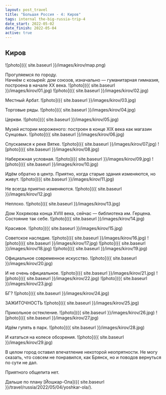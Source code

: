 ```yaml
---
layout: post_travel
title: "Большая Россия - 4: Киров"
tags: internal the-big-russia-trip-4
date_start: 2022-05-02
date_finish: 2022-05-04
active: true
---
```


## Киров

![photo]({{ site.baseurl }}/images/kirov/map.png)

Прогуляемся по городу.  
Начнём с козырей: дом союзов, изначально — гуманитарная гимназия, построена в начале XX века.
![photo]({{ site.baseurl }}/images/kirov/01.jpg)
![photo]({{ site.baseurl }}/images/kirov/02.jpg)

Местный Арбат.
![photo]({{ site.baseurl }}/images/kirov/03.jpg)

Торговые ряды.
![photo]({{ site.baseurl }}/images/kirov/04.jpg)

Церкви.
![photo]({{ site.baseurl }}/images/kirov/05.jpg)

Музей истории мороженого: построен в конце XIX века как магазин Сунцовых.
![photo]({{ site.baseurl }}/images/kirov/06.jpg)

Спускаемся к реке Вятке.
![photo]({{ site.baseurl }}/images/kirov/07.jpg)
![photo]({{ site.baseurl }}/images/kirov/08.jpg)

Набережная условная.
![photo]({{ site.baseurl }}/images/kirov/09.jpg)
![photo]({{ site.baseurl }}/images/kirov/10.jpg)

Идём обратно в центр. Приятно, когда старые здания изменяются, но живут.
![photo]({{ site.baseurl }}/images/kirov/11.jpg)

Не всегда приятно изменяются.
![photo]({{ site.baseurl }}/images/kirov/12.jpg)

Неплохо.
![photo]({{ site.baseurl }}/images/kirov/13.jpg)

Дом Хохрякова конца XVIII века, сейчас — библиотека им. Герцена. Состояние так себе.
![photo]({{ site.baseurl }}/images/kirov/14.jpg)

Красивое.
![photo]({{ site.baseurl }}/images/kirov/15.jpg)

Советское наследие.
![photo]({{ site.baseurl }}/images/kirov/16.jpg)
![photo]({{ site.baseurl }}/images/kirov/17.jpg)
![photo]({{ site.baseurl }}/images/kirov/18.jpg)
![photo]({{ site.baseurl }}/images/kirov/19.jpg)

Официальное современное искусство.
![photo]({{ site.baseurl }}/images/kirov/20.jpg)

И не очень официальное.
![photo]({{ site.baseurl }}/images/kirov/21.jpg)
![photo]({{ site.baseurl }}/images/kirov/22.jpg)
![photo]({{ site.baseurl }}/images/kirov/23.jpg)

БГ?
![photo]({{ site.baseurl }}/images/kirov/24.jpg)

ЗАЖИТОЧНОСТЬ
![photo]({{ site.baseurl }}/images/kirov/25.jpg)

Прикольное остекление.
![photo]({{ site.baseurl }}/images/kirov/26.jpg)
![photo]({{ site.baseurl }}/images/kirov/27.jpg)

Идём гулять в парк.
![photo]({{ site.baseurl }}/images/kirov/28.jpg)

И кататься на колесе обозрения.
![photo]({{ site.baseurl }}/images/kirov/29.jpg)

В целом город оставил впечатление некоторой неопрятности. Не могу сказать, что совсем не понравился, как Брянск, но и поводов вернуться по сути не дал.

Приятного общепита нет.

Дальше по плану [Йошкар-Ола]({{ site.baseurl }}/travel/russia/2022/05/04/yoshkar-ola/).
